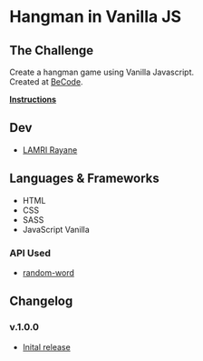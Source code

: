 # Hangman in Vanilla JS

## The Challenge

Create a hangman game using Vanilla Javascript. <br>
Created at [BeCode](https://becode.org/fr/).

[**Instructions**](https://github.com/becodeorg/CRL-Keller-3.31/blob/master/LearningPath/02.The-Hill/08.Javascript/challenges/hangman.md)

## Dev

- [LAMRI Rayane](https://github.com/RayaneLamri)

## Languages & Frameworks

- HTML
- CSS
- SASS
- JavaScript Vanilla

### API Used

- [random-word](https://random-word-form.herokuapp.com/)

## Changelog

### v.1.0.0

- [Inital release](https://rayanelamri.github.io/Hangman/)

